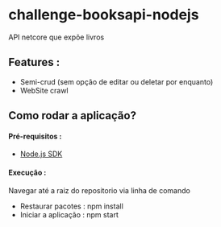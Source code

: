 # challenge-booksapi-nodejs
API netcore que expõe livros

## Features :
  - Semi-crud (sem opção de editar ou deletar por enquanto)
  - WebSite crawl
  
## Como rodar a aplicação? 
#### Pré-requisitos :
- [Node.js SDK](https://nodejs.org/en/)

#### Execução :
Navegar até a raiz do repositorio via linha de comando 
- Restaurar pacotes : npm install 
- Iniciar a aplicação : npm start 


